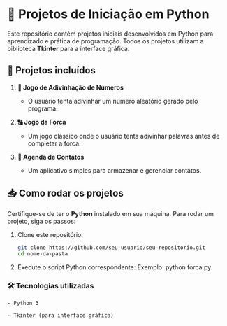 # 🚀 Projetos de Iniciação em Python

Este repositório contém projetos iniciais desenvolvidos em Python para aprendizado e prática de programação. Todos os projetos utilizam a biblioteca **Tkinter** para a interface gráfica.

## 📌 Projetos incluídos

1. **🎲 Jogo de Adivinhação de Números**  
   - O usuário tenta adivinhar um número aleatório gerado pelo programa.

2. **🔠 Jogo da Forca**  
   - Um jogo clássico onde o usuário tenta adivinhar palavras antes de completar a forca.

3. **📒 Agenda de Contatos**  
   - Um aplicativo simples para armazenar e gerenciar contatos.

## 📥 Como rodar os projetos

Certifique-se de ter o **Python** instalado em sua máquina. Para rodar um projeto, siga os passos:

1. Clone este repositório:
   ```sh
   git clone https://github.com/seu-usuario/seu-repositorio.git
   cd nome-da-pasta

1. Execute o script Python correspondente:
   Exemplo: python forca.py

### 🛠 Tecnologias utilizadas
    - Python 3

    - Tkinter (para interface gráfica)

